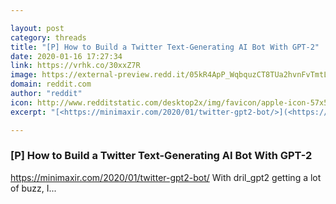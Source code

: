 ```yaml
---

layout: post
category: threads
title: "[P] How to Build a Twitter Text-Generating AI Bot With GPT-2"
date: 2020-01-16 17:27:34
link: https://vrhk.co/30xxZ7R
image: https://external-preview.redd.it/05kR4ApP_WqbquzCT8TUa2hvnFvTmtLVbZ77KS7FPlU.jpg?width=1200&height=628.272251309&auto=webp&s=3ea562183e8641f7456959a36deb75b20b940db7
domain: reddit.com
author: "reddit"
icon: http://www.redditstatic.com/desktop2x/img/favicon/apple-icon-57x57.png
excerpt: "[<https://minimaxir.com/2020/01/twitter-gpt2-bot/>](<https://minimaxir.com/2020/01/twitter-gpt2-bot/>) With dril\_gpt2 getting a lot of buzz, I..."

---
```


### [P] How to Build a Twitter Text-Generating AI Bot With GPT-2

[<https://minimaxir.com/2020/01/twitter-gpt2-bot/>](<https://minimaxir.com/2020/01/twitter-gpt2-bot/>) With dril\_gpt2 getting a lot of buzz, I...